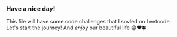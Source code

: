 ### Have a nice day!

This file will have some code challenges that I sovled on Leetcode.  
Let's start the journey! And *enjoy* our beautiful life 😁❤🍀.
